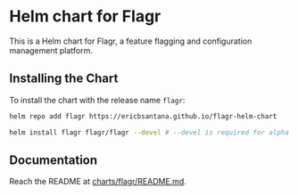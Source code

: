 # Helm chart for Flagr

This is a Helm chart for Flagr, a feature flagging and configuration management platform.

## Installing the Chart

To install the chart with the release name `flagr`:

```bash
helm repo add flagr https://ericbsantana.github.io/flagr-helm-chart
```
```bash
helm install flagr flagr/flagr --devel # --devel is required for alpha versions
```

## Documentation

Reach the README at [charts/flagr/README.md](charts/flagr/README.md).
